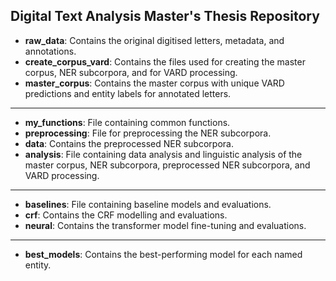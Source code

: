 ## Digital Text Analysis Master's Thesis Repository
- **raw_data**: Contains the original digitised letters, metadata, and annotations.
- **create_corpus_vard**: Contains the files used for creating the master corpus, NER subcorpora, and for VARD processing.
- **master_corpus**: Contains the master corpus with unique VARD predictions and entity labels for annotated letters.
- - -
- **my_functions**: File containing common functions.
- **preprocessing**: File for preprocessing the NER subcorpora.
- **data**: Contains the preprocessed NER subcorpora.
- **analysis**: File containing data analysis and linguistic analysis of the master corpus, NER subcorpora, preprocessed NER subcorpora, and VARD processing.
- - -
- **baselines**: File containing baseline models and evaluations.
- **crf**: Contains the CRF modelling and evaluations.
- **neural**: Contains the transformer model fine-tuning and evaluations.
- - -
- **best_models**: Contains the best-performing model for each named entity.


